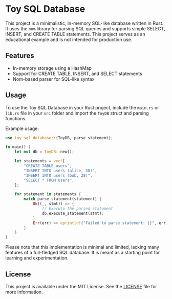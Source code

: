
# Toy SQL Database

This project is a minimalistic, in-memory SQL-like database written in Rust. It uses the `nom` library for parsing SQL queries and supports simple SELECT, INSERT, and CREATE TABLE statements. This project serves as an educational example and is not intended for production use.

## Features

- In-memory storage using a HashMap
- Support for CREATE TABLE, INSERT, and SELECT statements
- Nom-based parser for SQL-like syntax

## Usage

To use the Toy SQL Database in your Rust project, include the `main.rs` or `lib.rs` file in your `src` folder and import the `ToyDB` struct and parsing functions.

Example usage:

```rust
use toy_sql_database::{ToyDB, parse_statement};

fn main() {
    let mut db = ToyDB::new();

    let statements = vec![
        "CREATE TABLE users",
        "INSERT INTO users (alice, 30)",
        "INSERT INTO users (bob, 28)",
        "SELECT * FROM users",
    ];

    for statement in statements {
        match parse_statement(statement) {
            Ok((_, stmt)) => {
                // Execute the parsed statement
                db.execute_statement(stmt);
            }
            Err(err) => eprintln!("Failed to parse statement: {}", err),
        }
    }
}
```

Please note that this implementation is minimal and limited, lacking many features of a full-fledged SQL database. It is meant as a starting point for learning and experimentation.

## License

This project is available under the MIT License. See the [LICENSE](LICENSE) file for more information.
